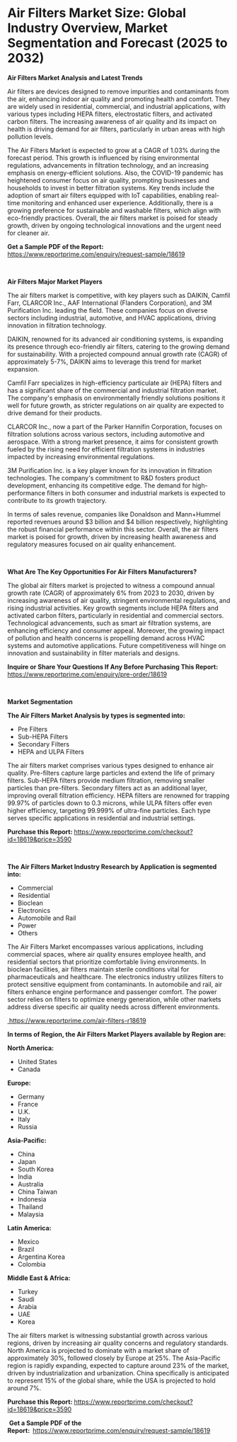 <p><h1>Air Filters Market Size: Global Industry Overview, Market Segmentation and Forecast (2025 to 2032)</h1></p><p><strong>Air Filters Market Analysis and Latest Trends</strong></p>
<p><p>Air filters are devices designed to remove impurities and contaminants from the air, enhancing indoor air quality and promoting health and comfort. They are widely used in residential, commercial, and industrial applications, with various types including HEPA filters, electrostatic filters, and activated carbon filters. The increasing awareness of air quality and its impact on health is driving demand for air filters, particularly in urban areas with high pollution levels.</p><p>The Air Filters Market is expected to grow at a CAGR of 1.03% during the forecast period. This growth is influenced by rising environmental regulations, advancements in filtration technology, and an increasing emphasis on energy-efficient solutions. Also, the COVID-19 pandemic has heightened consumer focus on air quality, prompting businesses and households to invest in better filtration systems. Key trends include the adoption of smart air filters equipped with IoT capabilities, enabling real-time monitoring and enhanced user experience. Additionally, there is a growing preference for sustainable and washable filters, which align with eco-friendly practices. Overall, the air filters market is poised for steady growth, driven by ongoing technological innovations and the urgent need for cleaner air.</p></p>
<p><strong>Get a Sample PDF of the Report:&nbsp;</strong> <a href="https://www.reportprime.com/enquiry/request-sample/18619?utm_campaign=4465&utm_medium=2&utm_source=Github&utm_content=ia&utm_term=18052025&utm_id=air-filters">https://www.reportprime.com/enquiry/request-sample/18619</a></p>
<p>&nbsp;</p>
<p><strong>Air Filters Major Market Players</strong></p>
<p><p>The air filters market is competitive, with key players such as DAIKIN, Camfil Farr, CLARCOR Inc., AAF International (Flanders Corporation), and 3M Purification Inc. leading the field. These companies focus on diverse sectors including industrial, automotive, and HVAC applications, driving innovation in filtration technology.</p><p>DAIKIN, renowned for its advanced air conditioning systems, is expanding its presence through eco-friendly air filters, catering to the growing demand for sustainability. With a projected compound annual growth rate (CAGR) of approximately 5-7%, DAIKIN aims to leverage this trend for market expansion.</p><p>Camfil Farr specializes in high-efficiency particulate air (HEPA) filters and has a significant share of the commercial and industrial filtration market. The company's emphasis on environmentally friendly solutions positions it well for future growth, as stricter regulations on air quality are expected to drive demand for their products.</p><p>CLARCOR Inc., now a part of the Parker Hannifin Corporation, focuses on filtration solutions across various sectors, including automotive and aerospace. With a strong market presence, it aims for consistent growth fueled by the rising need for efficient filtration systems in industries impacted by increasing environmental regulations.</p><p>3M Purification Inc. is a key player known for its innovation in filtration technologies. The company's commitment to R&D fosters product development, enhancing its competitive edge. The demand for high-performance filters in both consumer and industrial markets is expected to contribute to its growth trajectory.</p><p>In terms of sales revenue, companies like Donaldson and Mann+Hummel reported revenues around $3 billion and $4 billion respectively, highlighting the robust financial performance within this sector. Overall, the air filters market is poised for growth, driven by increasing health awareness and regulatory measures focused on air quality enhancement.</p></p>
<p>&nbsp;</p>
<p><strong>What Are The Key Opportunities For Air Filters Manufacturers?</strong></p>
<p><p>The global air filters market is projected to witness a compound annual growth rate (CAGR) of approximately 6% from 2023 to 2030, driven by increasing awareness of air quality, stringent environmental regulations, and rising industrial activities. Key growth segments include HEPA filters and activated carbon filters, particularly in residential and commercial sectors. Technological advancements, such as smart air filtration systems, are enhancing efficiency and consumer appeal. Moreover, the growing impact of pollution and health concerns is propelling demand across HVAC systems and automotive applications. Future competitiveness will hinge on innovation and sustainability in filter materials and designs.</p></p>
<p><strong>Inquire or Share Your Questions If Any Before Purchasing This Report:</strong> <a href="https://www.reportprime.com/enquiry/pre-order/18619?utm_campaign=4465&utm_medium=2&utm_source=Github&utm_content=ia&utm_term=18052025&utm_id=air-filters">https://www.reportprime.com/enquiry/pre-order/18619</a></p>
<p>&nbsp;</p>
<p><strong>Market Segmentation</strong></p>
<p><strong>The Air Filters Market Analysis by types is segmented into:</strong></p>
<p><ul><li>Pre Filters</li><li>Sub-HEPA Filters</li><li>Secondary Filters</li><li>HEPA and ULPA Filters</li></ul></p>
<p><p>The air filters market comprises various types designed to enhance air quality. Pre-filters capture large particles and extend the life of primary filters. Sub-HEPA filters provide medium filtration, removing smaller particles than pre-filters. Secondary filters act as an additional layer, improving overall filtration efficiency. HEPA filters are renowned for trapping 99.97% of particles down to 0.3 microns, while ULPA filters offer even higher efficiency, targeting 99.999% of ultra-fine particles. Each type serves specific applications in residential and industrial settings.</p></p>
<p><strong>Purchase this Report:&nbsp;</strong><a href="https://www.reportprime.com/checkout?id=18619&price=3590&utm_campaign=4465&utm_medium=2&utm_source=Github&utm_content=ia&utm_term=18052025&utm_id=air-filters">https://www.reportprime.com/checkout?id=18619&price=3590</a></p>
<p>&nbsp;</p>
<p><strong>The Air Filters Market Industry Research by Application is segmented into:</strong></p>
<p><ul><li>Commercial</li><li>Residential</li><li>Bioclean</li><li>Electronics</li><li>Automobile and Rail</li><li>Power</li><li>Others</li></ul></p>
<p><p>The Air Filters Market encompasses various applications, including commercial spaces, where air quality ensures employee health, and residential sectors that prioritize comfortable living environments. In bioclean facilities, air filters maintain sterile conditions vital for pharmaceuticals and healthcare. The electronics industry utilizes filters to protect sensitive equipment from contaminants. In automobile and rail, air filters enhance engine performance and passenger comfort. The power sector relies on filters to optimize energy generation, while other markets address diverse specific air quality needs across different environments.</p></p>
<p><a href="https://www.reportprime.com/air-filters-r18619?utm_campaign=4465&utm_medium=2&utm_source=Github&utm_content=ia&utm_term=18052025&utm_id=air-filters">&nbsp;https://www.reportprime.com/air-filters-r18619</a></p>
<p><strong>In terms of Region, the Air Filters Market Players available by Region are:</strong></p>
<p>
    <p> <strong> North America: </strong>
        <ul>
            <li>United States</li>
            <li>Canada</li>
        </ul>
        </p> 
    <p> <strong> Europe: </strong>
        <ul>
            <li>Germany</li>
            <li>France</li>
            <li>U.K.</li>
            <li>Italy</li>
            <li>Russia</li>
        </ul>
        </p> 
    <p> <strong> Asia-Pacific: </strong>
        <ul>
            <li>China</li>
            <li>Japan</li>
            <li>South Korea</li>
            <li>India</li>
            <li>Australia</li>
            <li>China Taiwan</li>
            <li>Indonesia</li>
            <li>Thailand</li>
            <li>Malaysia</li>
        </ul>
        </p> 
    <p> <strong> Latin America: </strong>
        <ul>
            <li>Mexico</li>
            <li>Brazil</li>
            <li>Argentina Korea</li>
            <li>Colombia</li>
        </ul>
        </p> 
    <p> <strong> Middle East & Africa: </strong>
        <ul>
            <li>Turkey</li>
            <li>Saudi</li>
            <li>Arabia</li>
            <li>UAE</li>
            <li>Korea</li>
        </ul>
    </p>
    </p>
<p><p>The air filters market is witnessing substantial growth across various regions, driven by increasing air quality concerns and regulatory standards. North America is projected to dominate with a market share of approximately 30%, followed closely by Europe at 25%. The Asia-Pacific region is rapidly expanding, expected to capture around 23% of the market, driven by industrialization and urbanization. China specifically is anticipated to represent 15% of the global share, while the USA is projected to hold around 7%.</p></p>
<p><strong>Purchase this Report: </strong><a href="https://www.reportprime.com/checkout?id=18619&price=3590&utm_campaign=4465&utm_medium=2&utm_source=Github&utm_content=ia&utm_term=18052025&utm_id=air-filters">https://www.reportprime.com/checkout?id=18619&price=3590</a></p>
<p>&nbsp;<strong>Get a Sample PDF of the Report:&nbsp;&nbsp;</strong><a href="https://www.reportprime.com/enquiry/request-sample/18619?utm_campaign=4465&utm_medium=2&utm_source=Github&utm_content=ia&utm_term=18052025&utm_id=air-filters">https://www.reportprime.com/enquiry/request-sample/18619</a></p>
<p><strong></strong></p>
<p><p></p><p></p><p></p></p>